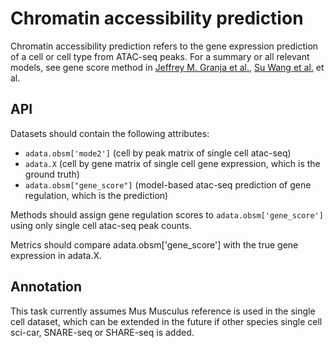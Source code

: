 # Chromatin accessibility prediction

Chromatin accessibility prediction refers to the gene expression prediction of a cell or cell type from ATAC-seq peaks. For a summary or all relevant models, see gene score method in [Jeffrey M. Granja et al.](https://www.biorxiv.org/content/10.1101/2020.04.28.066498v1), [Su Wang et al.](https://pubmed.ncbi.nlm.nih.gov/24263090/) et al.

## API

Datasets should contain the following attributes:

* `adata.obsm['mode2']` (cell by peak matrix of single cell atac-seq)
* `adata.X` (cell by gene matrix of single cell gene expression, which is the ground truth)
* `adata.obsm["gene_score"]` (model-based atac-seq prediction of gene regulation, which is the prediction)

Methods should assign gene regulation scores to `adata.obsm['gene_score']` using only single cell atac-seq peak counts. 

Metrics should compare adata.obsm['gene_score'] with the true gene expression in adata.X.

## Annotation
This task currently assumes Mus Musculus reference is used in the single cell dataset, which can be extended in the future if other species single cell sci-car, SNARE-seq or SHARE-seq is added.
